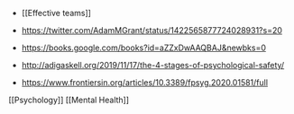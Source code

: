   - [[Effective teams]]

  - https://twitter.com/AdamMGrant/status/1422565877724028931?s=20
  - https://books.google.com/books?id=aZZxDwAAQBAJ&newbks=0
  - http://adigaskell.org/2019/11/17/the-4-stages-of-psychological-safety/
  - https://www.frontiersin.org/articles/10.3389/fpsyg.2020.01581/full

[[Psychology]] [[Mental Health]]